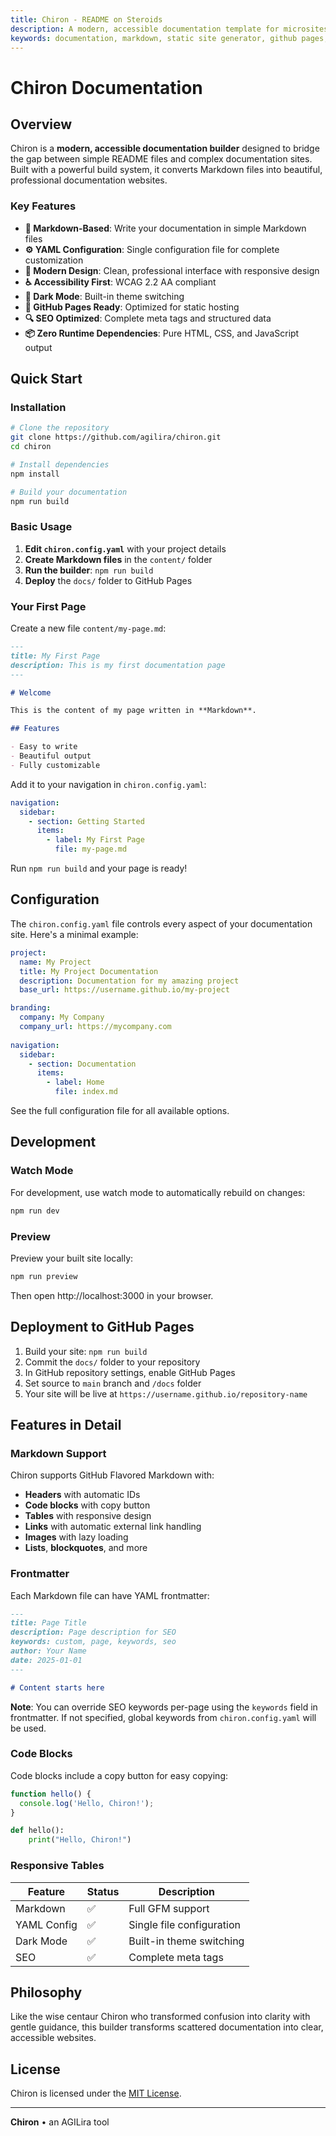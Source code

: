 ```yaml
---
title: Chiron - README on Steroids
description: A modern, accessible documentation template for microsites. Perfect when you need more than a README but less than a full documentation site.
keywords: documentation, markdown, static site generator, github pages, yaml, seo
---
```


# Chiron Documentation

## Overview

Chiron is a **modern, accessible documentation builder** designed to bridge the gap between simple README files and complex documentation sites. Built with a powerful build system, it converts Markdown files into beautiful, professional documentation websites.

### Key Features

- **📝 Markdown-Based**: Write your documentation in simple Markdown files
- **⚙️ YAML Configuration**: Single configuration file for complete customization
- **🎨 Modern Design**: Clean, professional interface with responsive design
- **♿ Accessibility First**: WCAG 2.2 AA compliant
- **🌙 Dark Mode**: Built-in theme switching
- **🚀 GitHub Pages Ready**: Optimized for static hosting
- **🔍 SEO Optimized**: Complete meta tags and structured data
- **📦 Zero Runtime Dependencies**: Pure HTML, CSS, and JavaScript output

## Quick Start

### Installation

```bash
# Clone the repository
git clone https://github.com/agilira/chiron.git
cd chiron

# Install dependencies
npm install

# Build your documentation
npm run build
```

### Basic Usage

1. **Edit `chiron.config.yaml`** with your project details
2. **Create Markdown files** in the `content/` folder
3. **Run the builder**: `npm run build`
4. **Deploy** the `docs/` folder to GitHub Pages

### Your First Page

Create a new file `content/my-page.md`:

```markdown
---
title: My First Page
description: This is my first documentation page
---

# Welcome

This is the content of my page written in **Markdown**.

## Features

- Easy to write
- Beautiful output
- Fully customizable
```

Add it to your navigation in `chiron.config.yaml`:

```yaml
navigation:
  sidebar:
    - section: Getting Started
      items:
        - label: My First Page
          file: my-page.md
```

Run `npm run build` and your page is ready!

## Configuration

The `chiron.config.yaml` file controls every aspect of your documentation site. Here's a minimal example:

```yaml
project:
  name: My Project
  title: My Project Documentation
  description: Documentation for my amazing project
  base_url: https://username.github.io/my-project

branding:
  company: My Company
  company_url: https://mycompany.com
  
navigation:
  sidebar:
    - section: Documentation
      items:
        - label: Home
          file: index.md
```

See the full configuration file for all available options.

## Development

### Watch Mode

For development, use watch mode to automatically rebuild on changes:

```bash
npm run dev
```

### Preview

Preview your built site locally:

```bash
npm run preview
```

Then open http://localhost:3000 in your browser.

## Deployment to GitHub Pages

1. Build your site: `npm run build`
2. Commit the `docs/` folder to your repository
3. In GitHub repository settings, enable GitHub Pages
4. Set source to `main` branch and `/docs` folder
5. Your site will be live at `https://username.github.io/repository-name`

## Features in Detail

### Markdown Support

Chiron supports GitHub Flavored Markdown with:

- **Headers** with automatic IDs
- **Code blocks** with copy button
- **Tables** with responsive design
- **Links** with automatic external link handling
- **Images** with lazy loading
- **Lists**, **blockquotes**, and more

### Frontmatter

Each Markdown file can have YAML frontmatter:

```markdown
---
title: Page Title
description: Page description for SEO
keywords: custom, page, keywords, seo
author: Your Name
date: 2025-01-01
---

# Content starts here
```

**Note**: You can override SEO keywords per-page using the `keywords` field in frontmatter. If not specified, global keywords from `chiron.config.yaml` will be used.

### Code Blocks

Code blocks include a copy button for easy copying:

```javascript
function hello() {
  console.log('Hello, Chiron!');
}
```

```python
def hello():
    print("Hello, Chiron!")
```

### Responsive Tables

| Feature | Status | Description |
|---------|--------|-------------|
| Markdown | ✅ | Full GFM support |
| YAML Config | ✅ | Single file configuration |
| Dark Mode | ✅ | Built-in theme switching |
| SEO | ✅ | Complete meta tags |

## Philosophy

Like the wise centaur Chiron who transformed confusion into clarity with gentle guidance, this builder transforms scattered documentation into clear, accessible websites.

## License

Chiron is licensed under the [MIT License](https://opensource.org/licenses/MIT).

---

**Chiron** • an AGILira tool
